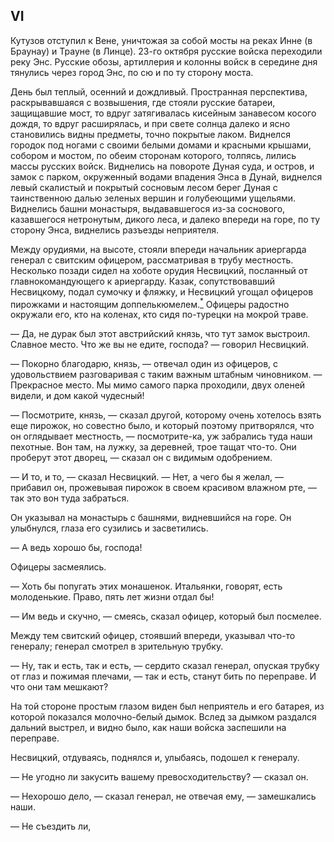 ## VI

Кутузов отступил к Вене, уничтожая за собой мосты на реках Инне (в Браунау) и Трауне (в Линце). 23-го октября русские войска переходили реку Энс. Русские обозы, артиллерия и колонны войск в середине дня тянулись через город Энс, по сю и по ту сторону моста.

День был теплый, осенний и дождливый. Пространная перспектива, раскрывавшаяся с возвышения, где стояли русские батареи, защищавшие мост, то вдруг затягивалась кисейным занавесом косого дождя, то вдруг расширялась, и при свете солнца далеко и ясно становились видны предметы, точно покрытые лаком. Виднелся городок под ногами с своими белыми домами и красными крышами, собором и мостом, по обеим сторонам которого, толпясь, лились массы русских войск. Виднелись на повороте Дуная суда, и остров, и замок с парком, окруженный водами впадения Энса в Дунай, виднелся левый скалистый и покрытый сосновым лесом берег Дуная с таинственною далью зеленых вершин и голубеющими ущельями. Виднелись башни монастыря, выдававшегося из-за соснового, казавшегося нетронутым, дикого леса, и далеко впереди на горе, по ту сторону Энса, виднелись разъезды неприятеля.

Между орудиями, на высоте, стояли впереди начальник ариергарда генерал с свитским офицером, рассматривая в трубу местность. Несколько позади сидел на хоботе орудия Несвицкий, посланный от главнокомандующего к ариергарду. Казак, сопутствовавший Несвицкому, подал сумочку и фляжку, и Несвицкий угощал офицеров пирожками и настоящим доппелькюмелем.[<sup>\*</sup>](#c_93) Офицеры радостно окружали его, кто на коленах, кто сидя по-турецки на мокрой траве.

— Да, не дурак был этот австрийский князь, что тут замок выстроил. Славное место. Что же вы не едите, господа? — говорил Несвицкий.

— Покорно благодарю, князь, — отвечал один из офицеров, с удовольствием разговаривая с таким важным штабным чиновником. — Прекрасное место. Мы мимо самого парка проходили, двух оленей видели, и дом какой чудесный!

— Посмотрите, князь, — сказал другой, которому очень хотелось взять еще пирожок, но совестно было, и который поэтому притворялся, что он оглядывает местность, — посмотрите-ка, уж забрались туда наши пехотные. Вон там, на лужку, за деревней, трое тащат что-то. Они проберут этот дворец, — сказал он с видимым одобрением.

— И то, и то, — сказал Несвицкий. — Нет, а чего бы я желал, — прибавил он, прожевывая пирожок в своем красивом влажном рте, — так это вон туда забраться.

Он указывал на монастырь с башнями, видневшийся на горе. Он улыбнулся, глаза его сузились и засветились.

— А ведь хорошо бы, господа!

Офицеры засмеялись.

— Хоть бы попугать этих монашенок. Итальянки, говорят, есть молоденькие. Право, пять лет жизни отдал бы!

— Им ведь и скучно, — смеясь, сказал офицер, который был посмелее.

Между тем свитский офицер, стоявший впереди, указывал что-то генералу; генерал смотрел в зрительную трубку.

— Ну, так и есть, так и есть, — сердито сказал генерал, опуская трубку от глаз и пожимая плечами, — так и есть, станут бить по переправе. И что они там мешкают?

На той стороне простым глазом виден был неприятель и его батарея, из которой показался молочно-белый дымок. Вслед за дымком раздался дальний выстрел, и видно было, как наши войска заспешили на переправе.

Несвицкий, отдуваясь, поднялся и, улыбаясь, подошел к генералу.

— Не угодно ли закусить вашему превосходительству? — сказал он.

— Нехорошо дело, — сказал генерал, не отвечая ему, — замешкались наши.

— Не съездить ли,

